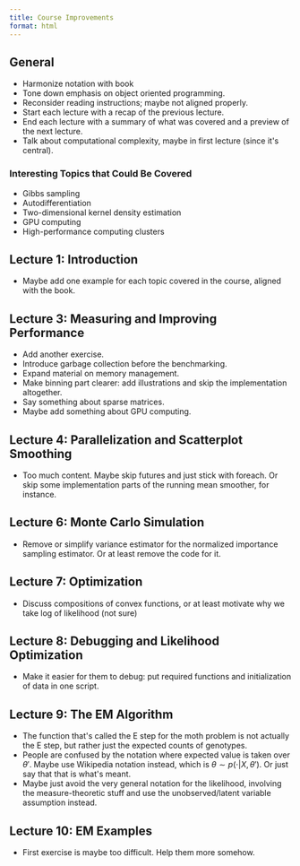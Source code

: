 ```yaml
---
title: Course Improvements
format: html
---
```


## General

- Harmonize notation with book
- Tone down emphasis on object oriented programming.
- Reconsider reading instructions; maybe not aligned properly.
- Start each lecture with a recap of the previous lecture.
- End each lecture with a summary of what was covered and a preview of the next
  lecture.
- Talk about computational complexity, maybe in first lecture (since it's
  central).

### Interesting Topics that Could Be Covered

- Gibbs sampling
- Autodifferentiation
- Two-dimensional kernel density estimation
- GPU computing
- High-performance computing clusters

## Lecture 1: Introduction

- Maybe add one example for each topic covered in the course, aligned with the
  book.

## Lecture 3: Measuring and Improving Performance

- Add another exercise.
- Introduce garbage collection before the benchmarking.
- Expand material on memory management.
- Make binning part clearer: add illustrations and skip the implementation
  altogether.
- Say something about sparse matrices.
- Maybe add something about GPU computing.

## Lecture 4: Parallelization and Scatterplot Smoothing

- Too much content. Maybe skip futures and just stick with foreach. Or skip some
  implementation parts of the running mean smoother, for instance.

## Lecture 6: Monte Carlo Simulation

- Remove or simplify variance estimator for the normalized importance sampling
  estimator. Or at least remove the code for it.

## Lecture 7: Optimization

- Discuss compositions of convex functions, or at least motivate why we take log
  of likelihood (not sure)

## Lecture 8: Debugging and Likelihood Optimization

- Make it easier for them to debug: put required functions and initialization of
  data in one script.

## Lecture 9: The EM Algorithm

- The function that's called the E step for the moth problem is not actually the
  E step, but rather just the expected counts of genotypes.
- People are confused by the notation where expected value is taken over
  $\theta'$. Maybe use Wikipedia notation instead, which is
  $\theta \sim p(\cdot
| X, \theta')$. Or just say that that is what's meant.
- Maybe just avoid the very general notation for the likelihood, involving the
  measure-theoretic stuff and use the unobserved/latent variable assumption
  instead.

## Lecture 10: EM Examples

- First exercise is maybe too difficult. Help them more somehow.
